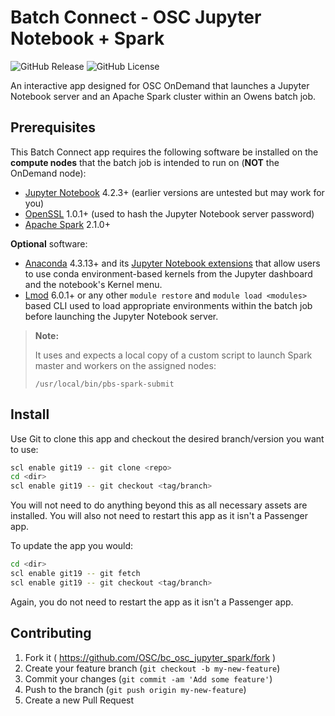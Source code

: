 # Batch Connect - OSC Jupyter Notebook + Spark

![GitHub Release](https://img.shields.io/github/release/osc/bc_osc_jupyter_spark.svg)
![GitHub License](https://img.shields.io/github/license/osc/bc_osc_jupyter_spark.svg)

An interactive app designed for OSC OnDemand that launches a Jupyter Notebook
server and an Apache Spark cluster within an Owens batch job.

## Prerequisites

This Batch Connect app requires the following software be installed on the
**compute nodes** that the batch job is intended to run on (**NOT** the
OnDemand node):

- [Jupyter Notebook](http://jupyter.readthedocs.io/en/latest/) 4.2.3+ (earlier
  versions are untested but may work for you)
- [OpenSSL](https://www.openssl.org/) 1.0.1+ (used to hash the Jupyter Notebook
  server password)
- [Apache Spark](https://spark.apache.org/) 2.1.0+

**Optional** software:

- [Anaconda](https://www.anaconda.com/distribution/) 4.3.13+ and its
  [Jupyter Notebook extensions](https://docs.anaconda.com/anaconda/user-guide/tasks/use-jupyter-notebook-extensions)
  that allow users to use conda environment-based kernels from the Jupyter
  dashboard and the notebook's Kernel menu.
- [Lmod](https://www.tacc.utexas.edu/research-development/tacc-projects/lmod)
  6.0.1+ or any other `module restore` and `module load <modules>` based CLI
  used to load appropriate environments within the batch job before launching
  the Jupyter Notebook server.

> **Note:**
>
> It uses and expects a local copy of a custom script to launch Spark master
> and workers on the assigned nodes:
>
> ```
> /usr/local/bin/pbs-spark-submit
> ```

## Install

Use Git to clone this app and checkout the desired branch/version you want to
use:

```sh
scl enable git19 -- git clone <repo>
cd <dir>
scl enable git19 -- git checkout <tag/branch>
```

You will not need to do anything beyond this as all necessary assets are
installed. You will also not need to restart this app as it isn't a Passenger
app.

To update the app you would:

```sh
cd <dir>
scl enable git19 -- git fetch
scl enable git19 -- git checkout <tag/branch>
```

Again, you do not need to restart the app as it isn't a Passenger app.

## Contributing

1. Fork it ( https://github.com/OSC/bc_osc_jupyter_spark/fork )
2. Create your feature branch (`git checkout -b my-new-feature`)
3. Commit your changes (`git commit -am 'Add some feature'`)
4. Push to the branch (`git push origin my-new-feature`)
5. Create a new Pull Request
